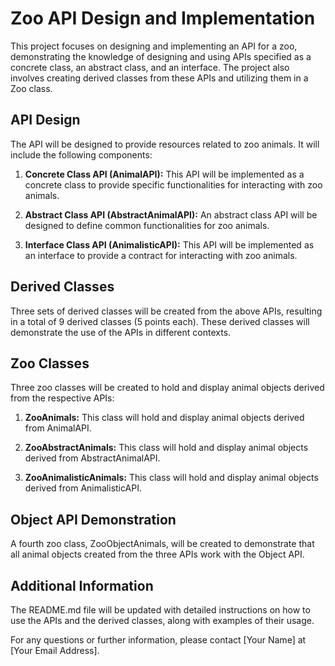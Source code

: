 # Zoo API Design and Implementation

This project focuses on designing and implementing an API for a zoo, demonstrating the knowledge of designing and using APIs specified as a concrete class, an abstract class, and an interface. The project also involves creating derived classes from these APIs and utilizing them in a Zoo class.

## API Design

The API will be designed to provide resources related to zoo animals. It will include the following components:

1. **Concrete Class API (AnimalAPI):** This API will be implemented as a concrete class to provide specific functionalities for interacting with zoo animals.

2. **Abstract Class API (AbstractAnimalAPI):** An abstract class API will be designed to define common functionalities for zoo animals.

3. **Interface Class API (AnimalisticAPI):** This API will be implemented as an interface to provide a contract for interacting with zoo animals.

## Derived Classes

Three sets of derived classes will be created from the above APIs, resulting in a total of 9 derived classes (5 points each). These derived classes will demonstrate the use of the APIs in different contexts.

## Zoo Classes

Three zoo classes will be created to hold and display animal objects derived from the respective APIs:

1. **ZooAnimals:** This class will hold and display animal objects derived from AnimalAPI.

2. **ZooAbstractAnimals:** This class will hold and display animal objects derived from AbstractAnimalAPI.

3. **ZooAnimalisticAnimals:** This class will hold and display animal objects derived from AnimalisticAPI.

## Object API Demonstration

A fourth zoo class, ZooObjectAnimals, will be created to demonstrate that all animal objects created from the three APIs work with the Object API.

## Additional Information

The README.md file will be updated with detailed instructions on how to use the APIs and the derived classes, along with examples of their usage.

For any questions or further information, please contact [Your Name] at [Your Email Address].
